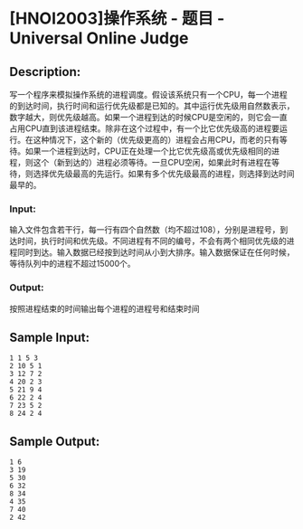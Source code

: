 # [HNOI2003]操作系统 - 题目 - Universal Online Judge

## Description: 

写一个程序来模拟操作系统的进程调度。假设该系统只有一个CPU，每一个进程的到达时间，执行时间和运行优先级都是已知的。其中运行优先级用自然数表示，数字越大，则优先级越高。如果一个进程到达的时候CPU是空闲的，则它会一直占用CPU直到该进程结束。除非在这个过程中，有一个比它优先级高的进程要运行。在这种情况下，这个新的（优先级更高的）进程会占用CPU，而老的只有等待。如果一个进程到达时，CPU正在处理一个比它优先级高或优先级相同的进程，则这个（新到达的）进程必须等待。一旦CPU空闲，如果此时有进程在等待，则选择优先级最高的先运行。如果有多个优先级最高的进程，则选择到达时间最早的。

### Input: 

输入文件包含若干行，每一行有四个自然数（均不超过108），分别是进程号，到达时间，执行时间和优先级。不同进程有不同的编号，不会有两个相同优先级的进程同时到达。输入数据已经按到达时间从小到大排序。输入数据保证在任何时候，等待队列中的进程不超过15000个。

### Output: 

按照进程结束的时间输出每个进程的进程号和结束时间


## Sample Input: 
```
1 1 5 3
2 10 5 1
3 12 7 2
4 20 2 3
5 21 9 4
6 22 2 4
7 23 5 2
8 24 2 4
```

## Sample Output: 
```
1 6
3 19
5 30
6 32
8 34
4 35
7 40
2 42
```
